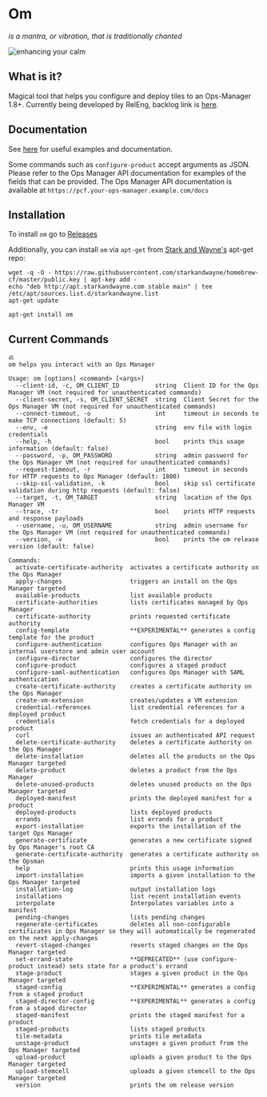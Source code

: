 # Om

_is a mantra, or vibration, that is traditionally chanted_

![enhancing your calm](http://i.giphy.com/3o7qDQ5iw1oXyDeJAk.gif)

## What is it?

Magical tool that helps you configure and deploy tiles to an Ops-Manager 1.8+.
Currently being developed by RelEng, backlog link is [here](https://www.pivotaltracker.com/n/projects/2145041).

## Documentation

See [here](docs/README.md) for useful examples and documentation.

Some commands such as `configure-product` accept arguments as JSON. Please refer
to the Ops Manager API documentation for examples of the fields that can be
provided. The Ops Manager API documentation is available at
`https://pcf.your-ops-manager.example.com/docs`

## Installation

To install `om` go to [Releases](https://github.com/pivotal-cf/om/releases)

Additionally, you can install `om` via `apt-get` from [Stark and Wayne's](https://www.starkandwayne.com/) apt-get repo:
```
wget -q -O - https://raw.githubusercontent.com/starkandwayne/homebrew-cf/master/public.key | apt-key add -
echo "deb http://apt.starkandwayne.com stable main" | tee /etc/apt/sources.list.d/starkandwayne.list
apt-get update

apt-get install om
```

## Current Commands
```
ॐ
om helps you interact with an Ops Manager

Usage: om [options] <command> [<args>]
  --client-id, -c, OM_CLIENT_ID          string  Client ID for the Ops Manager VM (not required for unauthenticated commands)
  --client-secret, -s, OM_CLIENT_SECRET  string  Client Secret for the Ops Manager VM (not required for unauthenticated commands)
  --connect-timeout, -o                  int     timeout in seconds to make TCP connections (default: 5)
  --env, -e                              string  env file with login credentials
  --help, -h                             bool    prints this usage information (default: false)
  --password, -p, OM_PASSWORD            string  admin password for the Ops Manager VM (not required for unauthenticated commands)
  --request-timeout, -r                  int     timeout in seconds for HTTP requests to Ops Manager (default: 1800)
  --skip-ssl-validation, -k              bool    skip ssl certificate validation during http requests (default: false)
  --target, -t, OM_TARGET                string  location of the Ops Manager VM
  --trace, -tr                           bool    prints HTTP requests and response payloads
  --username, -u, OM_USERNAME            string  admin username for the Ops Manager VM (not required for unauthenticated commands)
  --version, -v                          bool    prints the om release version (default: false)

Commands:
  activate-certificate-authority  activates a certificate authority on the Ops Manager
  apply-changes                   triggers an install on the Ops Manager targeted
  available-products              list available products
  certificate-authorities         lists certificates managed by Ops Manager
  certificate-authority           prints requested certificate authority
  config-template                 **EXPERIMENTAL** generates a config template for the product
  configure-authentication        configures Ops Manager with an internal userstore and admin user account
  configure-director              configures the director
  configure-product               configures a staged product
  configure-saml-authentication   configures Ops Manager with SAML authentication
  create-certificate-authority    creates a certificate authority on the Ops Manager
  create-vm-extension             creates/updates a VM extension
  credential-references           list credential references for a deployed product
  credentials                     fetch credentials for a deployed product
  curl                            issues an authenticated API request
  delete-certificate-authority    deletes a certificate authority on the Ops Manager
  delete-installation             deletes all the products on the Ops Manager targeted
  delete-product                  deletes a product from the Ops Manager
  delete-unused-products          deletes unused products on the Ops Manager targeted
  deployed-manifest               prints the deployed manifest for a product
  deployed-products               lists deployed products
  errands                         list errands for a product
  export-installation             exports the installation of the target Ops Manager
  generate-certificate            generates a new certificate signed by Ops Manager's root CA
  generate-certificate-authority  generates a certificate authority on the Opsman
  help                            prints this usage information
  import-installation             imports a given installation to the Ops Manager targeted
  installation-log                output installation logs
  installations                   list recent installation events
  interpolate                     Interpolates variables into a manifest
  pending-changes                 lists pending changes
  regenerate-certificates         deletes all non-configurable certificates in Ops Manager so they will automatically be regenerated on the next apply-changes
  revert-staged-changes           reverts staged changes on the Ops Manager targeted
  set-errand-state                **DEPRECATED** (use configure-product instead) sets state for a product's errand
  stage-product                   stages a given product in the Ops Manager targeted
  staged-config                   **EXPERIMENTAL** generates a config from a staged product
  staged-director-config          **EXPERIMENTAL** generates a config from a staged director
  staged-manifest                 prints the staged manifest for a product
  staged-products                 lists staged products
  tile-metadata                   prints tile metadata
  unstage-product                 unstages a given product from the Ops Manager targeted
  upload-product                  uploads a given product to the Ops Manager targeted
  upload-stemcell                 uploads a given stemcell to the Ops Manager targeted
  version                         prints the om release version

```
